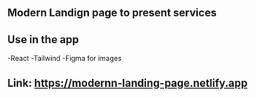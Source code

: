 
## Modern Landign page to present services

## Use in the app
-React
-Tailwind 
-Figma for images


## Link: https://modernn-landing-page.netlify.app